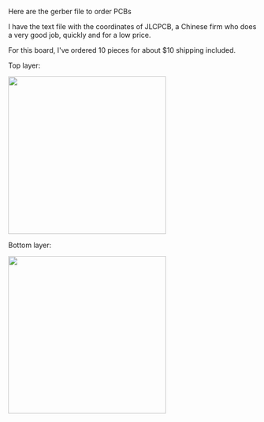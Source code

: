 Here are the gerber file to order PCBs

I have the text file with the coordinates of JLCPCB, a Chinese firm who does a very good job, quickly and for a low price.

For this board, I've ordered 10 pieces for about $10 shipping included.


Top layer:

<img src="https://github.com/reivaxy/iotFeeder/blob/master/resources/PCBTopLayer.png?raw=true" width="320px">

Bottom layer:

<img src="https://github.com/reivaxy/iotFeeder/blob/master/resources/PCBBottomLayer.png?raw=true" width="320px">